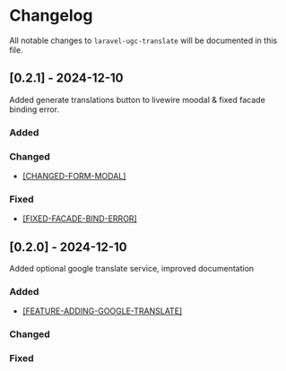 # Changelog

All notable changes to `laravel-ugc-translate` will be documented in this file.

## [0.2.1] - 2024-12-10

Added generate translations button to livewire moodal & fixed facade binding error.

### Added

### Changed
- [[CHANGED-FORM-MODAL]](https://github.com/rpwebdevelopment/laravel-ugc-translate/tree/changed-form-modal)

### Fixed
- [[FIXED-FACADE-BIND-ERROR]](https://github.com/rpwebdevelopment/laravel-ugc-translate/tree/changed-form-modal)

## [0.2.0] - 2024-12-10

Added optional google translate service, improved documentation

### Added
- [[FEATURE-ADDING-GOOGLE-TRANSLATE]](https://github.com/rpwebdevelopment/laravel-ugc-translate/tree/feature-adding-google-translate)

### Changed

### Fixed
